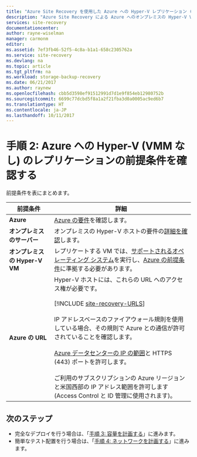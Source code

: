 ```yaml
---
title: "Azure Site Recovery を使用した Azure への Hyper-V レプリケーション (System Center VMM なし) の前提条件を確認する | Microsoft Docs"
description: "Azure Site Recovery による Azure へのオンプレミスの Hyper-V VM のレプリケーション、フェールオーバー、リカバリーのセットアップの前提条件について説明します"
services: site-recovery
documentationcenter: 
author: rayne-wiselman
manager: carmonm
editor: 
ms.assetid: 7ef3fb46-52f5-4c8a-b1a1-658c2305762a
ms.service: site-recovery
ms.devlang: na
ms.topic: article
ms.tgt_pltfrm: na
ms.workload: storage-backup-recovery
ms.date: 06/21/2017
ms.author: raynew
ms.openlocfilehash: cbb5d3598ef91512991d7d1e9f854eb12980752b
ms.sourcegitcommit: 6699c77dcbd5f8a1a2f21fba3d0a0005ac9ed6b7
ms.translationtype: HT
ms.contentlocale: ja-JP
ms.lasthandoff: 10/11/2017
---
```

# <a name="step-2-review-the-prerequisites-for-hyper-v-without-vmm-to-azure-replication"></a>手順 2: Azure への Hyper-V (VMM なし) のレプリケーションの前提条件を確認する

前提条件を表にまとめます。


**前提条件** | **詳細** 
--- | --- 
**Azure** | [Azure の要件](site-recovery-prereq.md#azure-requirements)を確認します。
**オンプレミスのサーバー** | オンプレミスの Hyper-V ホストの要件の[詳細を確認](site-recovery-prereq.md#disaster-recovery-of-hyper-v-vms-to-azure-no-vmm)します。
**オンプレミスの Hyper-V VM** | レプリケートする VM では、[サポートされるオペレーティング システム](site-recovery-support-matrix-to-azure.md#support-for-replicated-machine-os-versions)を実行し、[Azure の前提条件](site-recovery-support-matrix-to-azure.md#failed-over-azure-vm-requirements)に準拠する必要があります。
**Azure の URL** | Hyper-V ホストには、これらの URL へのアクセス権が必要です。<br/><br/> [!INCLUDE [site-recovery-URLS](../../includes/site-recovery-URLS.md)]<br/><br/> IP アドレスベースのファイアウォール規則を使用している場合、その規則で Azure との通信が許可されていることを確認します。<br/></br> [Azure データセンターの IP の範囲](https://www.microsoft.com/download/confirmation.aspx?id=41653)と HTTPS (443) ポートを許可します。<br/></br> ご利用のサブスクリプションの Azure リージョンと米国西部の IP アドレス範囲を許可します (Access Control と ID 管理に使用されます)。



## <a name="next-steps"></a>次のステップ

- 完全なデプロイを行う場合は、「[手順 3: 容量を計画する](hyper-v-site-walkthrough-capacity.md)」に進みます。
- 簡単なテスト配置を行う場合は、「[手順 4: ネットワークを計画する](hyper-v-site-walkthrough-network.md)」に進みます。
